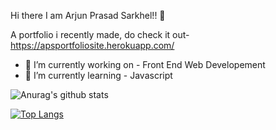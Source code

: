  Hi there I am Arjun Prasad Sarkhel!! 👋

A portfolio i recently made, do check it out- https://apsportfoliosite.herokuapp.com/ 

- 🔭 I’m currently working on - Front End Web Developement
- 🌱 I’m currently learning - Javascript




![Anurag's github stats](https://github-readme-stats.vercel.app/api?username=ArjunPrasadSarkhel&show_icons=true&theme=gruvbox) 

[![Top Langs](https://github-readme-stats.vercel.app/api/top-langs/?username=ArjunPrasadSarkhel)](https://github.com/anuraghazra/github-readme-stats)
